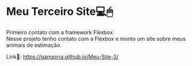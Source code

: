 # Meu Terceiro Site💻🖱
Primeiro contato com a framework Flexbox.<br>
Nesse projeto tenho contato com a Flexbox e monto um site sobre meus animais de estimação.

Link🔗: https://gangorra.github.io/Meu-Site-3/
